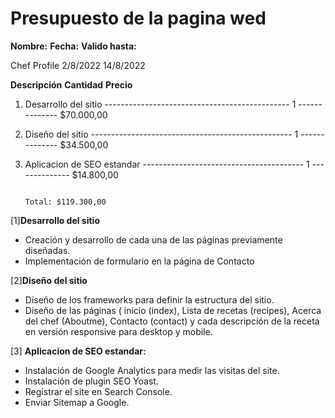 # Presupuesto de la pagina wed


**Nombre:**         **Fecha:**      **Valido hasta:**

 Chef Profile        2/8/2022           14/8/2022


 **Descripción**                                                   **Cantidad**            **Precio**

  1. Desarrollo del sitio ---------------------------------------------- 1 -------------- $70.000,00

  2. Diseño del sitio -------------------------------------------------- 1 -------------- $34.500,00

  3. Aplicacion de SEO estandar ---------------------------------------- 1 -------------- $14.800,00

                                                                                  Total: $119.300,00

[1]**Desarrollo del sitio**

- Creación y desarrollo de cada una de las páginas previamente diseñadas.
- Implementación de formulario en la página de Contacto

[2]**Diseño del sitio**

- Diseño de los frameworks para definir la estructura del sitio.
- Diseño de las páginas ( inicio (index), Lista de recetas (recipes), Acerca del chef (Aboutme), Contacto (contact) y cada descripción de la receta en versión responsive para desktop y mobile.

[3] **Aplicacion de SEO estandar:**

- Instalación de Google Analytics para medir las visitas del site.
- Instalación de plugin SEO Yoast.
- Registrar el site en Search Console.
- Enviar Sitemap a Google.



